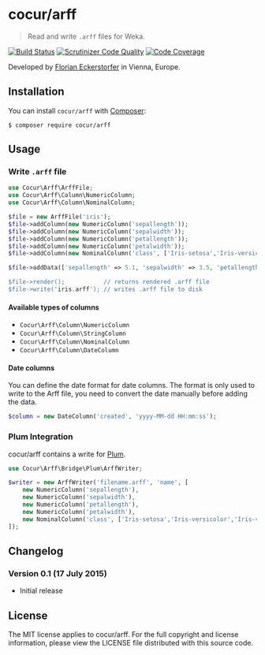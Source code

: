 cocur/arff
==========

> Read and write `.arff` files for Weka.

[![Build Status](https://travis-ci.org/cocur/arff.svg?branch=master)](https://travis-ci.org/cocur/arff)
[![Scrutinizer Code Quality](https://scrutinizer-ci.com/g/cocur/arff/badges/quality-score.png?b=master)](https://scrutinizer-ci.com/g/cocur/arff/?branch=master)
[![Code Coverage](https://scrutinizer-ci.com/g/cocur/arff/badges/coverage.png?b=master)](https://scrutinizer-ci.com/g/cocur/arff/?branch=master)

Developed by [Florian Eckerstorfer](https://florian.ec) in Vienna, Europe.

Installation
------------

You can install `cocur/arff` with [Composer](http://getcomposer.org):

```shell
$ composer require cocur/arff
```

Usage
-----

### Write `.arff` file

```php
use Cocur\Arff\ArffFile;
use Cocur\Arff\Column\NumericColumn;
use Cocur\Arff\Column\NominalColumn;

$file = new ArffFile('iris');
$file->addColumn(new NumericColumn('sepallength'));
$file->addColumn(new NumericColumn('sepalwidth'));
$file->addColumn(new NumericColumn('petallength'));
$file->addColumn(new NumericColumn('petalwidth'));
$file->addColumn(new NominalColumn('class', ['Iris-setosa','Iris-versicolor','Iris-virginica']));

$file->addData(['sepallength' => 5.1, 'sepalwidth' => 3.5, 'petallength' => 1.4, 'petalwidth' => 0.2, 'class' => Iris-setosa']);

$file->render();           // returns rendered .arff file
$file->write('iris.arff'); // writes .arff file to disk
```

#### Available types of columns

- `Cocur\Arff\Column\NumericColumn`
- `Cocur\Arff\Column\StringColumn`
- `Cocur\Arff\Column\NominalColumn`
- `Cocur\Arff\Column\DateColumn`

#### Date columns

You can define the date format for date columns. The format is only used to write to the Arff file, you need to
convert the date manually before adding the data.

```php
$column = new DateColumn('created', 'yyyy-MM-dd HH:mm:ss');
```

### Plum Integration

cocur/arff contains a write for [Plum](https://github.com/plumphp/plum).

```php
use Cocur\Arff\Bridge\Plum\ArffWriter;

$writer = new ArffWriter('filename.arff', 'name', [
    new NumericColumn('sepallength'),
    new NumericColumn('sepalwidth'),
    new NumericColumn('petallength'),
    new NumericColumn('petalwidth'),
    new NominalColumn('class', ['Iris-setosa','Iris-versicolor','Iris-virginica']),
]);
```

Changelog
---------

### Version 0.1 (17 July 2015)

- Initial release


License
--------

The MIT license applies to cocur/arff. For the full copyright and license information, please view the LICENSE file
distributed with this source code.

